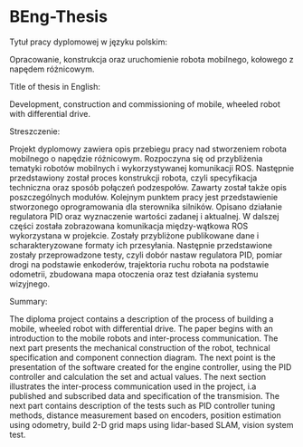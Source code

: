 # BEng-Thesis

Tytuł pracy dyplomowej w języku polskim:

Opracowanie, konstrukcja oraz uruchomienie robota mobilnego, kołowego z napędem różnicowym.

Title of thesis in English:

Development, construction and commissioning of mobile, wheeled robot with differential drive.

Streszczenie: 

Projekt dyplomowy zawiera opis przebiegu pracy nad stworzeniem robota mobilnego o napędzie różnicowym. Rozpoczyna się od przybliżenia tematyki robotów mobilnych i wykorzystywanej komunikacji ROS. Następnie przedstawiony został proces konstrukcji robota, czyli specyfikacja techniczna oraz sposób połączeń podzespołów. Zawarty został także opis poszczególnych modułów. Kolejnym punktem pracy jest przedstawienie stworzonego oprogramowania dla sterownika silników. Opisano działanie regulatora PID oraz wyznaczenie wartości zadanej i aktualnej. W dalszej części została zobrazowana komunikacja między-wątkowa ROS wykorzystana w projekcie. Zostały przybliżone publikowane dane i scharakteryzowane formaty ich przesyłania. Następnie przedstawione zostały przeprowadzone testy, czyli dobór nastaw regulatora PID, pomiar drogi na podstawie enkoderów, trajektoria ruchu robota na podstawie odometrii, zbudowana mapa otoczenia oraz test działania systemu wizyjnego.

Summary: 

The diploma project contains a description of the process of building a mobile, wheeled robot with differential drive. The paper begins with an introduction to the mobile robots and inter-process communication. The next part presents the mechanical construction of the robot, technical specification and component connection diagram. The next point is the presentation of the software created for the engine controller, using the PID controller and calculation the set and actual values. The next section illustrates the inter-process communication used in the project, i.a published and subscribed data and specification of the transmision. The next part contains description of the tests such as PID controller tuning methods, distance measurement based on encoders, position estimation using odometry, build 2-D grid maps using lidar-based SLAM, vision system test.
